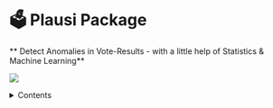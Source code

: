 
# 🗳️ Plausi Package
** Detect Anomalies in Vote-Results - with a little help of Statistics & Machine Learning**

![](https://opendata.swiss/content/uploads/2016/02/kt_zh.png)

<details>
<summary>Contents</summary>

- [Usage](#usage)
- [What does the score mean?](#what-does-the-score-mean)
- [How does the score work?](#how-does-the-score-work)
- [Background](#background)
- [Licensing](#licensing)
- [Project team](#project-team)
- [Feedback and contributing](#feedback-and-contributing)

## Usage
- Install R [https://www.r-project.org/](https://www.r-project.org/) 
- Install the requiered dependencies : `python -m spacy download de_core_news_sm`

**1. Install the plausi-Package**

Installation from gitlab:

__remotes::install_url("https://gitlab.com/plausi_pkg/plausi.git")__

**2. Explore the methodology in the Documentation**

## R-Package für die Plausibilisierung von Abstimmungsresultaten

Das plausi-package dient der R-gestützten Abstimmungsforensik. Es enthält Funktionen die es erlauben statistische Auffälligkeiten und Anomalien in Abstimmungsresultaten zu identifizieren. 

- robuste Ausreissererkennung für kleine Fallzahlen wie auch schiefe Verteilungen
- Berechnung von Differenzen zwischen allen möglichen Kombinationen von Vorlagen (z.B. zwecks systematischem Vergleich der Stimmbeteiligung verschiedener Vorlagen über alle Auszählkreise hinweg)
- Vorhersage von zu erwartenden Resultaten via unterschiedlichen Machine-Learning Algorithmen (Ja-Anteile, Stimmbeteiligung etc.)

## Licensing
- All code, the index formula and the synthetic text data are licensed under the MIT license. 

## Project team
This is a project of [Team Data of the Statistical Office of the Canton of Zurich](https://www.zh.ch/de/direktion-der-justiz-und-des-innern/statistisches-amt/data.html). Responsible: Simon Graf, Thomas Lo Russo and Thomas Knecht

## Feedback and contributing
We would love to hear from you. Please share your feedback and let us know how you use the code. You can [write an email](mailto:datashop@statistik.zh.ch) or share your ideas by opening an issue or a pull requests.


